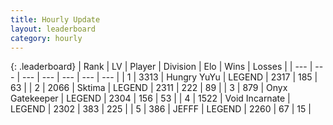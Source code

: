 ```yaml
---
title: Hourly Update
layout: leaderboard
category: hourly
---
```


{: .leaderboard}
| Rank | LV | Player | Division | Elo | Wins | Losses |
| --- | --- | --- | --- | --- | --- | --- |
| <span data-change="0">1</span> | 3313 | <span title="ID: 164871">Hungry YuYu</span> | LEGEND | <span data-change="4">2317</span> | <span data-change="1">185</span> | <span data-change="0">63</span> |
| <span data-change="0">2</span> | 2066 | <span title="ID: 353063">Sktima</span> | LEGEND | <span data-change="0">2311</span> | <span data-change="0">222</span> | <span data-change="0">89</span> |
| <span data-change="1">3</span> | 879 | <span title="ID: 402846">Onyx Gatekeeper</span> | LEGEND | <span data-change="11">2304</span> | <span data-change="3">156</span> | <span data-change="0">53</span> |
| <span data-change="-1">4</span> | 1522 | <span title="ID: 366840">Void Incarnate</span> | LEGEND | <span data-change="6">2302</span> | <span data-change="1">383</span> | <span data-change="0">225</span> |
| <span data-change="0">5</span> | 386 | <span title="ID: 488585">JEFFF</span> | LEGEND | <span data-change="0">2260</span> | <span data-change="0">67</span> | <span data-change="0">15</span> |